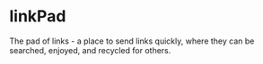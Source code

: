 linkPad
=======

The pad of links - a place to send links quickly, where they can be searched, enjoyed, and recycled for others.
